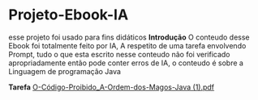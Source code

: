 # Projeto-Ebook-IA
esse projeto foi usado para fins didáticos
**Introdução**
O conteudo desse Ebook foi totalmente feito por IA, A respetito de uma tarefa envolvendo Prompt, tudo o que esta escrito nesse conteudo não foi verificado apropriadamente então pode conter erros de IA, o conteudo é sobre a Linguagem de programaçâo Java

**Tarefa**
[O-Código-Proibido_A-Ordem-dos-Magos-Java (1).pdf](https://github.com/user-attachments/files/20601063/O-Codigo-Proibido_A-Ordem-dos-Magos-Java.1.pdf)
